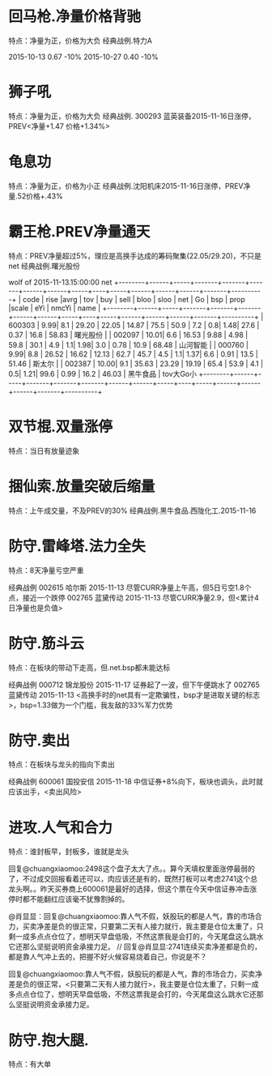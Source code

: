 # 回马枪.净量价格背驰

特点：净量为正，价格为大负
经典战例.特力A

2015-10-13  0.67 -10%
2015-10-27  0.40 -10%

# 狮子吼

特点：净量为正，价格为大负
经典战例. 300293	蓝英装备2015-11-16日涨停，PREV<净量+1.47 价格+1.34%>

# 龟息功

特点：净量为正，价格为小正
经典战例.沈阳机床2015-11-16日涨停，PREV净量.52价格+.43%

# 霸王枪.PREV净量通天

特点：PREV净量超过5%，理应是高换手达成的筹码聚集(22.05/29.20)，不只是net
经典战例.曙光股份

wolf of 2015-11-13.15:00:00 net
+--------+------+-----+-------+-------+-------+------+------+-----+----+-----+------+------+------+-------+----------+
| code   | rise |avrg | tov   | buy   | sell  | bloo | sloo | net | Go | bsp | prop |scale | eYi  | nmcYi | name     |
+--------+------+-----+-------+-------+-------+------+------+-----+----+-----+------+------+------+-------+----------+
| 600303 |  9.99| 8.1 | 29.20 | 22.05 | 14.87 | 75.5 | 50.9 | 7.2 | 0.8| 1.48| 27.6 | 0.37 | 16.8 | 58.83 | 曙光股份 |
| 002097 | 10.01| 6.6 | 16.53 |  9.88 |  4.98 | 59.8 | 30.1 | 4.9 | 1.1| 1.98|  3.0 | 0.78 | 10.9 | 68.48 | 山河智能 |
| 000760 |  9.99| 8.8 | 26.52 | 16.62 | 12.13 | 62.7 | 45.7 | 4.5 | 1.1| 1.37|  6.6 | 0.91 | 13.5 | 51.46 | 斯太尔   |
| 002387 | 10.00| 9.1 | 35.63 | 23.29 | 19.19 | 65.4 | 53.9 | 4.1 | 0.5| 1.21| 99.6 | 0.99 | 16.2 | 46.03 | 黑牛食品 | tov大Go小
+--------+------+-----+-------+-------+-------+------+------+-----+----+-----+------+------+------+-------+----------+

# 双节棍.双量涨停

特点：当日有放量迹象

# 捆仙索.放量突破后缩量

特点：上午成交量，不及PREV的30%
经典战例.黑牛食品.西陇化工.2015-11-16

# 防守.雷峰塔.法力全失

特点：8天净量亏空严重

经典战例
002615	哈尔斯    2015-11-13 尽管CURR净量上午高，但5日亏空1.8个点，接近一个跌停
002765	蓝黛传动  2015-11-13 尽管CURR净量2.9，但<累计4日净量也是负值>

# 防守.筋斗云

特点：在板块的带动下走高，但.net.bsp都未能达标

经典战例
000712	锦龙股份  2015-11-17 证券起了一波，但下午便跳水了
002765	蓝黛传动  2015-11-13 <高换手时的net具有一定欺骗性，bsp才是进取关键的标志>，bsp=1.33做为一个门槛，我友敌的33%军力优势

# 防守.卖出

特点：在板块与龙头的指向下卖出

经典战例
600061	国投安信 2015-11-18 中信证券+8%向下，板块也调头，此时就应该出手，<卖出风险>

# 进攻.人气和合力

特点：谁封板早，封板多，谁就是龙头

回复@chuangxiaomoo:2498这个盘子太大了点。。算今天填权里面涨停最弱的了，不过成交回报看着还可以，肉应该还是有的，既然打板可以考虑2741这个总龙头啊。。昨天买券商上600061是最好的选择，但这个票在今天中信证券冲击涨停时都不能翻红应该毫不犹豫割掉的。

@肖显显：回复@chuangxiaomoo:靠人气不假，妖股玩的都是人气，靠的市场合力，买卖净差是负的很正常，只要第二天有人接力就行，我主要是仓位太重了，只剩一成多点点仓位了，想明天早盘低吸，不然这票我是会打的，今天尾盘这么跳水它还那么坚挺说明资金承接力足。 // 回复@肖显显:2741连续买卖净差都是负的，都是靠人气冲上去的，把握不好火候容易烧着自己，你说是不？

回复@chuangxiaomoo:靠人气不假，妖股玩的都是人气，靠的市场合力，买卖净差是负的很正常，<只要第二天有人接力就行>，我主要是仓位太重了，只剩一成多点点仓位了，想明天早盘低吸，不然这票我是会打的，今天尾盘这么跳水它还那么坚挺说明资金承接力足。

# 防守.抱大腿.

特点：有大单

